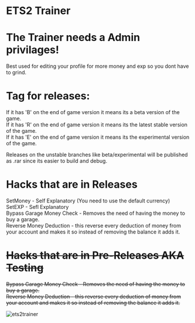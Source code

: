 # ETS2 Trainer
# The Trainer needs a Admin privilages!

Best used for editing your profile for more money and exp so you dont have to grind.

# Tag for releases: 
If it has 'B' on the end of game version it means its a beta version of the game. <br />
If it has 'R' on the end of game version it means its the latest stable version of the game. <br />
If it has 'E' on the end of game version it means its the experimental version of the game.

Releases on the unstable branches like beta/experimental will be published as .rar since its easier to build and debug.

# Hacks that are in Releases
SetMoney - Self Explanatory (You need to use the default currency) <br />
SetEXP - Sefl Explanatory <br />
Bypass Garage Money Check - Removes the need of having the money to buy a garage. <br />
Reverse Money Deduction - this reverse every deduction of money from your account and makes it so instead of removing the balance it adds it.<br />

# ~~Hacks that are in Pre-Releases AKA Testing~~
~~Bypass Garage Money Check - Removes the need of having the money to buy a garage.~~ <br />
~~Reverse Money Deduction - this reverse every deduction of money from your account and makes it so instead of removing the balance it adds it.~~

![ets2trainer](https://i.imgur.com/cd34k2f.png)